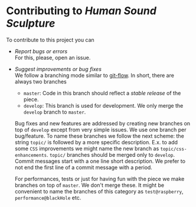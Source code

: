 # Contributing to *Human Sound Sculpture*
To contribute to this project you can

- *Report bugs or errors*\
  For this, please, open an issue.
- *Suggest improvements or bug fixes*\
  We follow a branching mode similar to
	[git-flow](https://nvie.com/posts/a-successful-git-branching-model/).
	In short, there are always two branches
	- `master`: Code in this branch should reflect a *stable release* of the piece.
	- `develop`: This branch is used for development. We only merge the `develop`
		branch to `master`.

	Bug fixes and new features are addressed by creating new branches on top of `develop`
	except from very simple issues.
	We use one branch per bug/feature. To name these branches we follow the next scheme:
	the string `topic/` is followed by a more specific description. E.x. to add some
	`CSS` improvements we might name the new branch as `topic/css-enhancements`. `topic/`
	branches should be merged only to `develop`. Commit messages start with a one line
	short description. We prefer to not end the first line of a commit message with
	a period.

	For performances, tests or just for having fun with the piece we make branches on top
	of `master`. We don't merge these. It might be convenient to name the branches of this
	category as `test@raspberry`, `performance@blackHole` etc.
